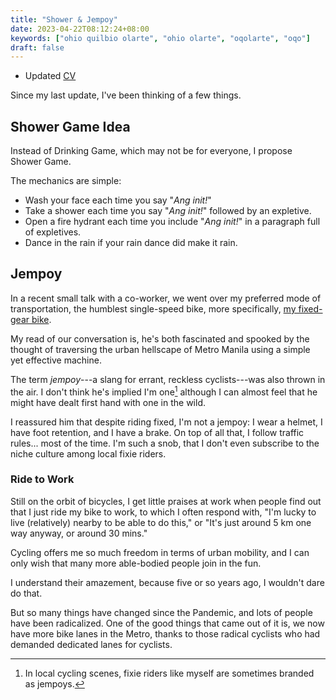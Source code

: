 ```yaml
---
title: "Shower & Jempoy"
date: 2023-04-22T08:12:24+08:00
keywords: ["ohio quilbio olarte", "ohio olarte", "oqolarte", "oqo"]
draft: false
---
```


- Updated [CV](/cv)

Since my last update,
I've been thinking of a few things.

## Shower Game Idea

Instead of Drinking Game,
which may not be for everyone,
I propose Shower Game.

The mechanics are simple:
- Wash your face each time you say "*Ang init!*"
- Take a shower each time you say "*Ang init!*" followed by an expletive.
- Open a fire hydrant each time you include "*Ang init!*" in a paragraph full of
  expletives.
- Dance in the rain if your rain dance did make it rain.

## Jempoy

In a recent small talk with a co-worker,
we went over my preferred mode of transportation,
the humblest single-speed bike,
more specifically, [my fixed-gear bike](/50).

My read of our conversation is,
he's both fascinated and spooked by the thought
of traversing the urban hellscape of Metro Manila
using a simple yet effective machine.

The term *jempoy*---a slang for errant, reckless cyclists---was
also thrown in the air.
I don't think he's implied I'm one[^fixie]
although I can almost feel that he might have dealt first hand with one
in the wild.

I reassured him that despite riding fixed,
I'm not a jempoy:
I wear a helmet,
I have foot retention,
and I have a brake.
On top of all that,
I follow traffic rules...
most of the time.
I'm such a snob,
that I don't even subscribe to the niche culture
among local fixie riders.

[^fixie]: In local cycling scenes, fixie riders like myself are sometimes branded as jempoys.

### Ride to Work

Still on the orbit of bicycles,
I get little praises at work when people find out
that I just ride my bike to work,
to which I often respond with,
"I'm lucky to live (relatively) nearby to be able to do this,"
or
"It's just around 5 km one way anyway, or around 30 mins."

Cycling offers me so much freedom in terms of urban mobility,
and I can only wish that many more able-bodied people join in the fun.

I understand their amazement,
because five or so years ago,
I wouldn't dare do that.

But so many things have changed since the Pandemic,
and lots of people have been radicalized.
One of the good things that came out of it is,
we now have more bike lanes in the Metro,
thanks to those radical cyclists who had demanded dedicated lanes
for cyclists.
